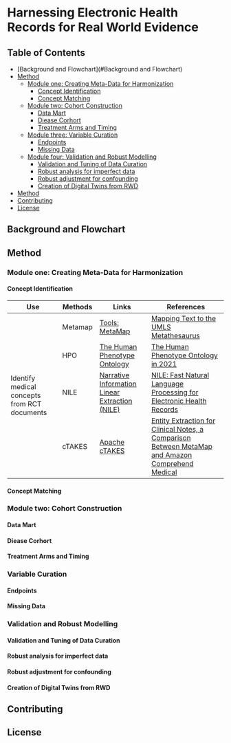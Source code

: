 #  Harnessing Electronic Health Records for Real World Evidence
## Table of Contents
- [Background and Flowchart](#Background and Flowchart)
- [Method](#Method)
    - [Module one: Creating Meta-Data for Harmonization](#Moduleone)
      + [Concept Identification](#ConceptIden)
      + [Concept Matching](#ConceptMatching)
    - [Module two: Cohort Construction](#Moduletwo)
      + [Data Mart](#Datamart)
      + [Diease Corhort](#Diseasecorhort)
      + [Treatment Arms and Timing](#Treatment&arm)
    - [Module three: Variable Curation](#Modulethree)
      + [Endpoints](#Endpoints)
      + [Missing Data](#Missingdata)
    - [Module four: Validation and Robust Modelling](#Modulefour) 
      + [Validation and Tuning of Data Curation](#Validation) 
      + [Robust analysis for imperfect data](#Imperfect) 
      + [Robust adjustment for confounding](#Adconfound) 
      + [Creation of Digital Twins from RWD](#Digitaltwins) 
- [Method](#Method)
- [Contributing](#Contributing)
- [License](#License)
## Background and Flowchart<a name="Background"></a>
## Method <a name="Method"></a>

### Module one: Creating Meta-Data for Harmonization<a name="Moduleone"></a>
#### Concept Identification <a name="ConceptIden"></a>
<table>
    <thead>
        <tr>
            <th>Use</th>
            <th>Methods</th>
            <th>Links</th>
             <th>References</th>
        </tr>
    </thead>
    <tbody>
        <tr>
            <td rowspan=4>Identify medical concepts from RCT documents
</td>
            <td>Metamap</td>
            <td><a href="https://lhncbc.nlm.nih.gov/ii/tools/MetaMap.html">Tools: MetaMap</a></td>
            <td><a href="https://lhncbc.nlm.nih.gov/ii/information/Papers/metamap06.pdf">Mapping Text to the UMLS Metathesaurus</a></td>
        </tr>
        <tr>
            <td>HPO</td>
         <td><a href="https://hpo.jax.org/app/">The Human Phenotype Ontology</a></td>
            <td><a href="https://pubmed.ncbi.nlm.nih.gov/33264411/">
The Human Phenotype Ontology in 2021</a></td>
        </tr>
        <tr>
            <td>NILE</td>
            <td><a href="https://celehs.github.io/NILE.html">Narrative Information Linear Extraction (NILE)</a></td>
            <td><a href="https://arxiv.org/abs/1311.6063">
NILE: Fast Natural Language Processing for Electronic Health Records</a></td>
        </tr>
        <tr>
            <td>cTAKES</td>
            <td><a href="https://ctakes.apache.org/">Apache cTAKES</a></td>
            <td><a href="https://pubmed.ncbi.nlm.nih.gov/34042745/">
Entity Extraction for Clinical Notes, a Comparison Between MetaMap and Amazon Comprehend Medical</a></td>
        </tr>
    </tbody>
</table>

#### Concept Matching <a name="ConceptMatching"></a>

### Module two: Cohort Construction
<a name="Moduletwo"></a>
#### Data Mart<a name="Datamart"></a>
#### Diease Corhort<a name="Diseasecorhort"></a>
#### Treatment Arms and Timing<a name="Treatment&arm"></a>
### Variable Curation <a name="Modulethree"></a>
#### Endpoints<a name="Endpoints"></a>
#### Missing Data<a name="Missingdata"></a>
### Validation and Robust Modelling<a name="Modulefour"></a>
#### Validation and Tuning of Data Curation<a name="Validation"></a>
#### Robust analysis for imperfect data<a name="Imperfect"></a>
#### Robust adjustment for confounding<a name="Adconfound"></a>
#### Creation of Digital Twins from RWD<a name="Digitaltwins"></a>
## Contributing <a name="Contributing"></a>
## License <a name="License"></a>

